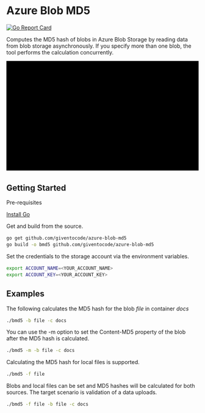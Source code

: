 # Azure Blob MD5

[![Go Report Card](https://goreportcard.com/badge/github.com/giventocode/azure-blob-md5)](https://goreportcard.com/report/github.com/giventocode/azure-blob-md5)


Computes the MD5 hash of blobs in Azure Blob Storage by reading data from blob storage asynchronously. If you specify more than one blob, the tool performs the calculation concurrently.

![](azure-md5-blob.gif?raw=true)

## Getting Started

Pre-requisites

[Install Go](https://golang.org/dl/)

Get and build from the source.

```bash
go get github.com/giventocode/azure-blob-md5
go build -o bmd5 github.com/giventocode/azure-blob-md5
```

Set the credentials to the storage account via the environment variables.

```bash
export ACCOUNT_NAME=<YOUR_ACCOUNT_NAME>
export ACCOUNT_KEY=<YOUR_ACCOUNT_KEY>
```

## Examples

The following calculates the MD5 hash for the blob *file* in container *docs*

```bash
./bmd5 -b file -c docs
```

You can use the -m option to set the Content-MD5 property of the blob after the MD5 hash is calculated.

```bash
./bmd5 -m -b file -c docs
```

Calculating the MD5 hash for local files is supported.

```bash
./bmd5 -f file
```

Blobs and local files can be set and MD5 hashes will be calculated for both sources. The target scenario is validation of a data uploads.

```bash
./bmd5 -f file -b file -c docs
```